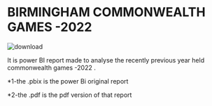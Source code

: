 # BIRMINGHAM COMMONWEALTH GAMES -2022
![download](https://user-images.githubusercontent.com/91627799/229289372-13a90ee2-bce7-4761-b01b-d547a695ce82.jpeg)

It is power BI report made to analyse the recently previous year held commonwealth games -2022 .

*1-the .pbix is the power Bi original report

*2-the .pdf is the pdf version of that report
